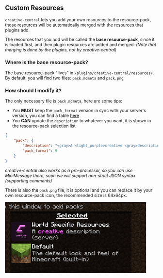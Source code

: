 ## Custom Resources
`creative-central` lets you add your own resources to the resource-pack, those
resources will be automatically merged with the resources that plugins add.

The resources that you add will be called the **base resource-pack**, since it is
loaded  first, and then plugin resources are added and merged. *(Note that merging
is done by the plugins, not by creative-central)*

### Where is the base resource-pack?
The base resource-pack "lives" in `/plugins/creative-central/resources/`. By default,
you will find two files: `pack.mcmeta` and `pack.png`

### How should I modify it?
The only necessary file is `pack.mcmeta`, here are some tips:
- You **MUST** keep the `pack_format` version in sync with your server's version, you
can find a table [here](https://minecraft.fandom.com/wiki/Pack_format#Resource_Pack)
- You **CAN** update the `description` to whatever you want, it is shown in the
resource-pack selection list
```json
{
    "pack": {
        "description": "<gray>A <light_purple>creative <gray>description",
        "pack_format": 9
    }
}
```
*creative-central also works as a pre-processor, so you can use MiniMessage there,
soon we will support non-strict JSON syntax (supporting comments)*

There is also the `pack.png` file, it is optional and you can replace it by your own
resource-pack icon, the recommended size is 64x64px.

![Pack in Resource Pack Selection Screen](../../.github/pack-in-resource-pack-selection.png)